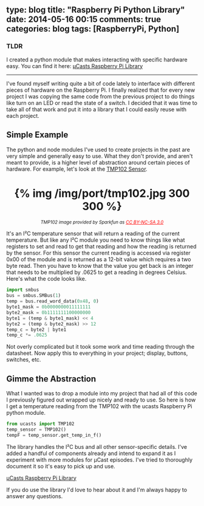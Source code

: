 type: blog
title: "Raspberry Pi Python Library"
date: 2014-05-16 00:15
comments: true
categories: blog
tags: [RaspberryPi, Python]
---
### TLDR
I created a python module that makes interacting with specific hardware easy. You can find it here:
[&micro;Casts Raspberry Pi Library][github]

<hr/>

I've found myself writing quite a bit of code lately to interface with different pieces of hardware on the Raspberry Pi. I finally realized that for every new project I was copying the same code from the previous project to do things like turn on an LED or read the state of a switch. I decided that it was time to take all of that work and put it into a library that I could easily reuse with each project.

## Simple Example
The python and node modules I've used to create projects in the past are very simple and generally easy to use. What they don't provide, and aren't meant to provide, is a higher level of abstraction around certain pieces of hardware. For example, let's look at the [TMP102 Sensor][tempsensor].

<h1 style="text-align:center;">{% img /img/port/tmp102.jpg 300 300 %}</h1>
<p style="text-align:center;"><small><em>TMP102 image provided by Sparkfun as <a style="color:red;" href="http://creativecommons.org/licenses/by-nc-sa/3.0/">CC BY-NC-SA 3.0</a></em></small></p>

<!-- more -->

It's an I²C temperature sensor that will return a reading of the current temperature. But like any I²C module you need to know things like what registers to set and read to get that reading and how the reading is returned by the sensor. For this sensor the current reading is accessed via register 0x00 of the module and is returned as a 12-bit value which requires a two byte read. Then you have to know that the value you get back is an integer that needs to be multiplied by .0625 to get a reading in degrees Celsius. Here's what the code looks like.

``` python
import smbus
bus = smbus.SMBus(1)
temp = bus.read_word_data(0x48, 0)
byte1_mask = 0b0000000011111111
byte2_mask = 0b1111111100000000
byte1 = (temp & byte1_mask) << 4
byte2 = (temp & byte2_mask) >> 12
temp_c = byte2 | byte1
temp_c *= .0625
```

Not overly complicated but it took some work and time reading through the datasheet. Now apply this to everything in your project; display, buttons, switches, etc.

## Gimme the Abstraction
What I wanted was to drop a module into my project that had all of this code I previously figured out wrapped up nicely and ready to use. So here is how I get a temperature reading from the TMP102 with the ucasts Raspberry Pi python module.

``` python
from ucasts import TMP102
temp_sensor = TMP102()
tempF = temp_sensor.get_temp_in_f()
```

The library handles the I²C bus and all other sensor-specific details. I've added a handful of components already and intend to expand it as I experiment with more modules for &micro;Cast episodes. I've tried to thoroughly document it so it's easy to pick up and use.

[&micro;Casts Raspberry Pi Library][github]

If you do use the library I'd love to hear about it and I'm always happy to answer any questions.


[tempsensor]:https://www.sparkfun.com/products/11931
[github]:https://github.com/sidwarkd/ucasts_pi
[imglicense]:http://creativecommons.org/licenses/by-nc-sa/3.0/